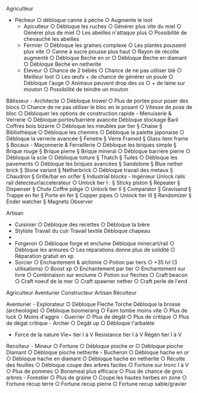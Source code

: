 Agriculteur

- Pécheur
○ débloque canne à pèche
		○ Augmente le loot
	- Apiculteur
		○ Débloque les ruches
		○ Générer plus vite du miel
		○ Générer plus de miel
		○ Les abeilles n'attaque plus
		○ Possibilité de chevauché les abeilles
	- Fermier
		○ Débloque les graines complexe
		○ Les plantes poussent plus vite
		○ Canne à sucre pousse plus haut
		○ Rayon de récolte augmenté
		○ Débloque Beche en or
		○ Débloque Beche en diamant
		○ Débloque Beche en netherite
	- Eleveur
		○ Chance de 2 bébés
		○ Chance de ne pas utiliser blé
		○ Meilleur loot
		○ Les œufs + de chance de générer un poule
		○ Débloque l'auge
		○ Animaux peuvent drop des os
		○ + de laine sur mouton
		○ Possibilité de teindre un mouton
		

Bâtisseur
	- Architecte
		○ Débloque trowel
		○ Plus de portée pour poser des blocs
		○ Chance de ne pas utiliser le bloc en le posant
		○ Vitesse de pose de bloc
		○ Débloquer les options de construction rapide
	- Menuiserie & Verrerie
		○ Débloque portes/barrière avancée
  Débloque stockage
    Baril
    Coffres bois bizarre
		○ Débloque les meubles par tier
			§ Chaise
			§ Bibliothèque 
		○ Débloque les chemins
		○ Débloque la palette japonaise
		○ Débloque la verrerie avancée
			§ Fenetre
			§ Verre Framed
			§ Glass item frame
			§ Bocaux
	- Maçonnerie & Ferraillerie
		○ Débloque les briques simple
			§ Brique rouge
			§ Brique pierre
			§ Brique minerai
		○ Débloque barrière pierre
		○ Débloque la scie
		○ Débloque toiture
			§ Thatch
			§ Tuiles
		○ Débloque les pavements
		○ Débloque les briques avancées
			§ Sandstone
			§ Blue nether brick
			§ Stone variant
			§ Netherbrick
		○ Débloque travail des metaux
			§ Chaudron
			§ Grille/bar en or/fer
			§ Industrial blocks
	- Ingénieur
 Unlock rails
   rail detecteur/accelerateur
		○ Unlock tier I :
			§ Sticky piston
			§ Repeater
			§ Dispenser
			§ Chute
       Coffre piège
		○ Unlock tier II
			§ Comparator
			§ Gravisand
			§ Trappe en fer
			§ Porte en fer
			§ Copper pipes
		○ Unlock tier III
			§ Randomizer
			§ Ender watcher
			§ Magnets
       Observer
       			

Artisan
- Cuisinier
	○ Débloque des recettes
	○ Débloque la bière
- Styliste
Travail du cuir
Travail textile
Débloque chapeau
- 
- Forgeron
	○ Débloque forge et enclume
Débloque minecart/rail
	○ Débloque les armures
	○ Les réparations donne plus de solidité
	○ Réparation gratuit en xp
- Sorcier
	○ Enchantement & alchimie
	○ Potion par tiers
	○ +35 lvl (3 utilisations)
	○ Boost xp
	○ Enchantement par tier
	○ Enchantement sur livre
	○ Combinaison sur enclume
	○ Potion sur fleches
	○ Craft beacon
	○ Craft noeuf de la mer
	○ Craft spawner nether
	○ Craft perle de l'end




Agriculteur
Aventurier
Constructeur
Artisan
Récolteur

Aventurier
	- Explorateur
		○ Débloque Fleche Torche
  Débloque la brosse (archeologie)
		○ Débloque boomerang
		○ Faim tombe moins vite
		○ Plus de luck
		○ Moins d'aggro
	- Guerrier
		○ Plus de dégât
		○ Plus de critique
		○ Plus de dégat critique
	- Archer
		○ Dégât up 
		○ Débloque l'arbalète
  - Force de la nature
      Vie+ tier I à V
      Resistance tier I à V
      Régén tier I à V
        
	

Recolteur
	- Mineur
		○ Fortune
		○ Débloque pioche or
		○ Débloque pioche Diamant
		○ Débloque pioche netherite
	- Bucheron
		○ Débloque hache en or
		○ Débloque hache en diamant
		○ Débloque hache en netherite
		○ Récolte des feuilles
		○ Débloque coupe des arbres faciles
		○ Fortune sur tronc I à V
		○ Plus de pommes
		○ Bonemeal plus efficace
		○ Plus de chance de gros arbres
	- Forestier
		○ Plus de graine
		○ Coupe les hautes herbes en zone
		○ Fortune récup terre
		○ Fortune recup pierre
		○ Fortune recup sable/gravier









